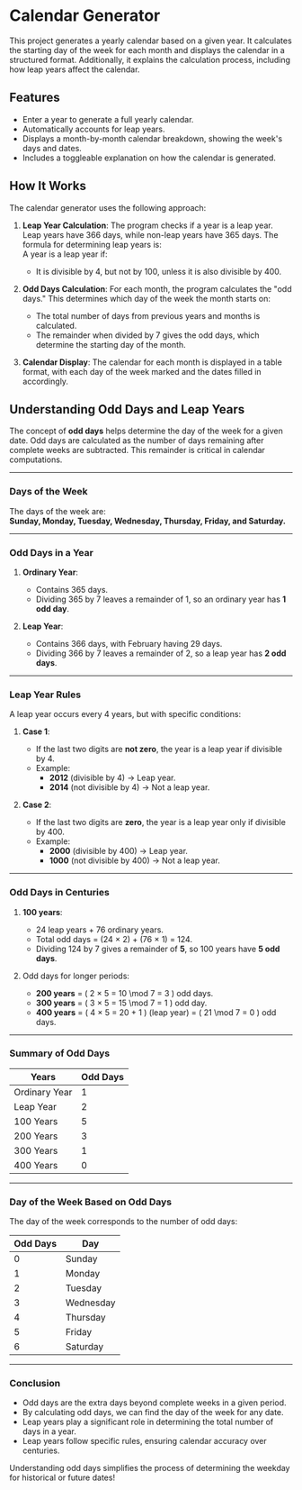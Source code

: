 # Calendar Generator

This project generates a yearly calendar based on a given year. It calculates the starting day of the week for each month and displays the calendar in a structured format. Additionally, it explains the calculation process, including how leap years affect the calendar.

## Features

- Enter a year to generate a full yearly calendar.
- Automatically accounts for leap years.
- Displays a month-by-month calendar breakdown, showing the week's days and dates.
- Includes a toggleable explanation on how the calendar is generated.

## How It Works

The calendar generator uses the following approach:

1. **Leap Year Calculation**: The program checks if a year is a leap year. Leap years have 366 days, while non-leap years have 365 days. The formula for determining leap years is:  
    A year is a leap year if:
    - It is divisible by 4, but not by 100, unless it is also divisible by 400.

2. **Odd Days Calculation**: For each month, the program calculates the "odd days." This determines which day of the week the month starts on:
    - The total number of days from previous years and months is calculated.
    - The remainder when divided by 7 gives the odd days, which determine the starting day of the month.

3. **Calendar Display**: The calendar for each month is displayed in a table format, with each day of the week marked and the dates filled in accordingly.

## Understanding Odd Days and Leap Years  

The concept of **odd days** helps determine the day of the week for a given date. Odd days are calculated as the number of days remaining after complete weeks are subtracted. This remainder is critical in calendar computations.  

---

### Days of the Week  
The days of the week are:  
**Sunday, Monday, Tuesday, Wednesday, Thursday, Friday, and Saturday.**  

---

### Odd Days in a Year  
1. **Ordinary Year**:  
   - Contains 365 days.  
   - Dividing 365 by 7 leaves a remainder of 1, so an ordinary year has **1 odd day**.  

2. **Leap Year**:  
   - Contains 366 days, with February having 29 days.  
   - Dividing 366 by 7 leaves a remainder of 2, so a leap year has **2 odd days**.  

---

### Leap Year Rules  

A leap year occurs every 4 years, but with specific conditions:  

1. **Case 1**:  
   - If the last two digits are **not zero**, the year is a leap year if divisible by 4.  
   - Example:  
     - **2012** (divisible by 4) → Leap year.  
     - **2014** (not divisible by 4) → Not a leap year.  

2. **Case 2**:  
   - If the last two digits are **zero**, the year is a leap year only if divisible by 400.  
   - Example:  
     - **2000** (divisible by 400) → Leap year.  
     - **1000** (not divisible by 400) → Not a leap year.  

---

### Odd Days in Centuries  

1. **100 years**:  
   - 24 leap years + 76 ordinary years.  
   - Total odd days = (24 × 2) + (76 × 1) = 124.  
   - Dividing 124 by 7 gives a remainder of **5**, so 100 years have **5 odd days**.  

2. Odd days for longer periods:  
   - **200 years** = \( 2 × 5 = 10 \mod 7 = 3 \) odd days.  
   - **300 years** = \( 3 × 5 = 15 \mod 7 = 1 \) odd day.  
   - **400 years** = \( 4 × 5 = 20 + 1 \) (leap year) = \( 21 \mod 7 = 0 \) odd days.  

---

### Summary of Odd Days  

| **Years**         | **Odd Days** |  
|--------------------|--------------|  
| Ordinary Year      | 1            |  
| Leap Year          | 2            |  
| 100 Years          | 5            |  
| 200 Years          | 3            |  
| 300 Years          | 1            |  
| 400 Years          | 0            |  

---

### Day of the Week Based on Odd Days  

The day of the week corresponds to the number of odd days:  

| **Odd Days** | **Day**      |  
|--------------|--------------|  
| 0            | Sunday       |  
| 1            | Monday       |  
| 2            | Tuesday      |  
| 3            | Wednesday    |  
| 4            | Thursday     |  
| 5            | Friday       |  
| 6            | Saturday     |  

---

### Conclusion  

- Odd days are the extra days beyond complete weeks in a given period.  
- By calculating odd days, we can find the day of the week for any date.  
- Leap years play a significant role in determining the total number of days in a year.  
- Leap years follow specific rules, ensuring calendar accuracy over centuries.  

Understanding odd days simplifies the process of determining the weekday for historical or future dates!

